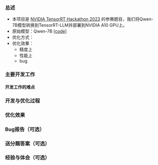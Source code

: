 ### 总述
- 本项目是 [NVIDIA TensorRT Hackathon 2023](https://github.com/NVIDIA/trt-samples-for-hackathon-cn/tree/master/Hackathon2023) 的参赛题目，我们将Qwen-7B模型转换到TensorRT-LLM并部署到NVIDIA A10 GPU上。
- 原始模型：Qwen-7B [[code]](https://github.com/QwenLM/Qwen-7B)
- 优化方式：
- 优化效果：
  - 精度上
  - 性能上
  - bug

### 主要开发工作

#### 开发工作的难点



### 开发与优化过程



### 优化效果



### Bug报告（可选）



### 送分题答案（可选）



### 经验与体会（可选）

